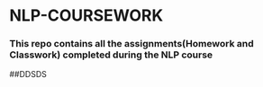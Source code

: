 # NLP-COURSEWORK
### This repo contains all the assignments(Homework and Classwork) completed during the NLP course
##DDSDS
